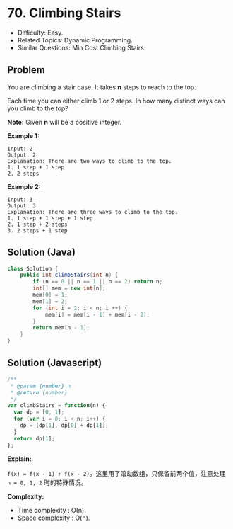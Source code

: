 # 70. Climbing Stairs

- Difficulty: Easy.
- Related Topics: Dynamic Programming.
- Similar Questions: Min Cost Climbing Stairs.

## Problem

You are climbing a stair case. It takes **n** steps to reach to the top.

Each time you can either climb 1 or 2 steps. In how many distinct ways can you climb to the top?

**Note:** Given **n** will be a positive integer.

**Example 1:**

```
Input: 2
Output: 2
Explanation: There are two ways to climb to the top.
1. 1 step + 1 step
2. 2 steps
```

**Example 2:**

```
Input: 3
Output: 3
Explanation: There are three ways to climb to the top.
1. 1 step + 1 step + 1 step
2. 1 step + 2 steps
3. 2 steps + 1 step
```

## Solution (Java)
```java
class Solution {
    public int climbStairs(int n) {
        if (n == 0 || n == 1 || n == 2) return n;
        int[] mem = new int[n];
        mem[0] = 1;
        mem[1] = 2;
        for (int i = 2; i < n; i ++) {
            mem[i] = mem[i - 1] + mem[i - 2];
        }
        return mem[n - 1];
    }
}
```

## Solution (Javascript)

```javascript
/**
 * @param {number} n
 * @return {number}
 */
var climbStairs = function(n) {
  var dp = [0, 1];
  for (var i = 0; i < n; i++) {
    dp = [dp[1], dp[0] + dp[1]];
  }
  return dp[1];
};
```

**Explain:**

`f(x) = f(x - 1) + f(x - 2)`。这里用了滚动数组，只保留前两个值，注意处理 `n = 0, 1, 2` 时的特殊情况。

**Complexity:**

* Time complexity : O(n).
* Space complexity : O(n).
